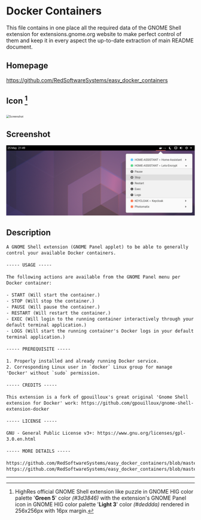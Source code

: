 # Docker Containers

This file contains in one place all the required data of the GNOME Shell extension for extensions.gnome.org website to make perfect control of them and keep it in every aspect the up-to-date extraction of main README document.

## Homepage

https://github.com/RedSoftwareSystems/easy_docker_containers

## Icon [^1]

<img src="./resources/extensions.gnome.org.png" alt="Screenshot" style="zoom:50%;" />

## Screenshot

![screenshot](./resources/screenshot.png)

## Description

```
A GNOME Shell extension (GNOME Panel applet) to be able to generally control your available Docker containers.

----- USAGE -----

The following actions are available from the GNOME Panel menu per Docker container:

- START (Will start the container.)
- STOP (Will stop the container.)
- PAUSE (Will pause the container.)
- RESTART (Will restart the container.)
- EXEC (Will login to the running container interactively through your default terminal application.)
- LOGS (Will start the running container's Docker logs in your default terminal application.)

----- PREREQUISITE -----

1. Properly installed and already running Docker service.
2. Corresponding Linux user in `docker` Linux group for manage 'Docker' without `sudo` permission.

----- CREDITS -----

This extension is a fork of gpouilloux's great original 'Gnome Shell extension for Docker' work: https://github.com/gpouilloux/gnome-shell-extension-docker

----- LICENSE -----

GNU - General Public License v3+: https://www.gnu.org/licenses/gpl-3.0.en.html

----- MORE DETAILS -----

https://github.com/RedSoftwareSystems/easy_docker_containers/blob/master/README.md
https://github.com/RedSoftwareSystems/easy_docker_containers/blob/master/CHANGELOG.md
```

---

[^1]: HighRes official GNOME Shell extension like puzzle in GNOME HIG color palette '**Green 5**' color *(#3d3846)* with the extension's GNOME Panel icon in GNOME HIG color palette '**Light 3**' color *(#deddda)* rendered in 256x256px with 16px margin.